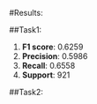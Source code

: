 #Results:

##Task1:
1. **F1 score**: 0.6259
2. **Precision**: 0.5986
3. **Recall**: 0.6558
4. **Support**: 921

##Task2:

